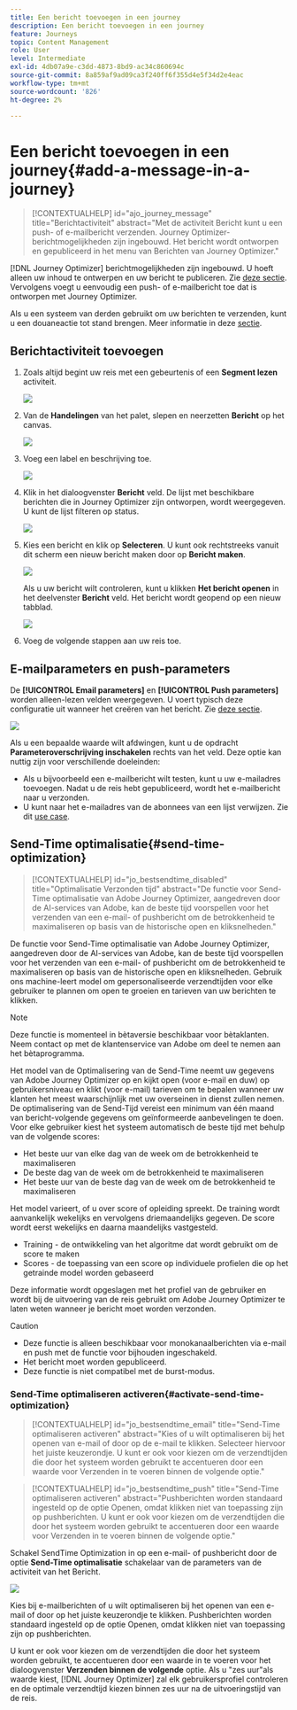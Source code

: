```yaml
---
title: Een bericht toevoegen in een journey
description: Een bericht toevoegen in een journey
feature: Journeys
topic: Content Management
role: User
level: Intermediate
exl-id: 4db07a9e-c3dd-4873-8bd9-ac34c860694c
source-git-commit: 8a859af9ad09ca3f240ff6f355d4e5f34d2e4eac
workflow-type: tm+mt
source-wordcount: '826'
ht-degree: 2%

---
```


# Een bericht toevoegen in een journey{#add-a-message-in-a-journey}

>[!CONTEXTUALHELP]
>id="ajo_journey_message"
>title="Berichtactiviteit"
>abstract="Met de activiteit Bericht kunt u een push- of e-mailbericht verzenden. Journey Optimizer-berichtmogelijkheden zijn ingebouwd. Het bericht wordt ontworpen en gepubliceerd in het menu van Berichten van Journey Optimizer."

[!DNL Journey Optimizer] berichtmogelijkheden zijn ingebouwd. U hoeft alleen uw inhoud te ontwerpen en uw bericht te publiceren. Zie [deze sectie](../messages/get-started-content.md). Vervolgens voegt u eenvoudig een push- of e-mailbericht toe dat is ontworpen met Journey Optimizer.

Als u een systeem van derden gebruikt om uw berichten te verzenden, kunt u een douaneactie tot stand brengen. Meer informatie in deze [sectie](../action/action.md).

## Berichtactiviteit toevoegen

1. Zoals altijd begint uw reis met een gebeurtenis of een **Segment lezen** activiteit.

   ![](assets/jo-message0.png)

1. Van de **Handelingen** van het palet, slepen en neerzetten **Bericht** op het canvas.

   ![](assets/jo-message1.png)

1. Voeg een label en beschrijving toe.

   ![](assets/jo-message2.png)

1. Klik in het dialoogvenster **Bericht** veld. De lijst met beschikbare berichten die in Journey Optimizer zijn ontworpen, wordt weergegeven. U kunt de lijst filteren op status.

   ![](assets/jo-message3.png)

1. Kies een bericht en klik op **Selecteren**. U kunt ook rechtstreeks vanuit dit scherm een nieuw bericht maken door op **Bericht maken**.

   ![](assets/jo-message4-ter.png)

   Als u uw bericht wilt controleren, kunt u klikken **Het bericht openen** in het deelvenster **Bericht** veld. Het bericht wordt geopend op een nieuw tabblad.

   ![](assets/jo-message4-bis.png)

1. Voeg de volgende stappen aan uw reis toe.

## E-mailparameters en push-parameters

De **[!UICONTROL Email parameters]** en **[!UICONTROL Push parameters]** worden alleen-lezen velden weergegeven. U voert typisch deze configuratie uit wanneer het creëren van het bericht. Zie [deze sectie](../messages/get-started-content.md).

![](assets/jo-message4.png)

Als u een bepaalde waarde wilt afdwingen, kunt u de opdracht **Parameteroverschrijving inschakelen** rechts van het veld. Deze optie kan nuttig zijn voor verschillende doeleinden:

* Als u bijvoorbeeld een e-mailbericht wilt testen, kunt u uw e-mailadres toevoegen. Nadat u de reis hebt gepubliceerd, wordt het e-mailbericht naar u verzonden.
* U kunt naar het e-mailadres van de abonnees van een lijst verwijzen. Zie dit [use case](message-to-subscribers-uc.md).

## Send-Time optimalisatie{#send-time-optimization}

>[!CONTEXTUALHELP]
>id="jo_bestsendtime_disabled"
>title="Optimalisatie Verzonden tijd"
>abstract="De functie voor Send-Time optimalisatie van Adobe Journey Optimizer, aangedreven door de AI-services van Adobe, kan de beste tijd voorspellen voor het verzenden van een e-mail- of pushbericht om de betrokkenheid te maximaliseren op basis van de historische open en kliksnelheden."

De functie voor Send-Time optimalisatie van Adobe Journey Optimizer, aangedreven door de AI-services van Adobe, kan de beste tijd voorspellen voor het verzenden van een e-mail- of pushbericht om de betrokkenheid te maximaliseren op basis van de historische open en kliksnelheden. Gebruik ons machine-leert model om gepersonaliseerde verzendtijden voor elke gebruiker te plannen om open te groeien en tarieven van uw berichten te klikken.

>[!NOTE]
>
>Deze functie is momenteel in bètaversie beschikbaar voor bètaklanten. Neem contact op met de klantenservice van Adobe om deel te nemen aan het bètaprogramma.

Het model van de Optimalisering van de Send-Time neemt uw gegevens van Adobe Journey Optimizer op en kijkt open (voor e-mail en duw) op gebruikersniveau en klikt (voor e-mail) tarieven om te bepalen wanneer uw klanten het meest waarschijnlijk met uw overseinen in dienst zullen nemen. De optimalisering van de Send-Tijd vereist een minimum van één maand van bericht-volgende gegevens om geïnformeerde aanbevelingen te doen. Voor elke gebruiker kiest het systeem automatisch de beste tijd met behulp van de volgende scores:

* Het beste uur van elke dag van de week om de betrokkenheid te maximaliseren
* De beste dag van de week om de betrokkenheid te maximaliseren
* Het beste uur van de beste dag van de week om de betrokkenheid te maximaliseren

Het model varieert, of u over score of opleiding spreekt. De training wordt aanvankelijk wekelijks en vervolgens driemaandelijks gegeven. De score wordt eerst wekelijks en daarna maandelijks vastgesteld.

* Training - de ontwikkeling van het algoritme dat wordt gebruikt om de score te maken
* Scores - de toepassing van een score op individuele profielen die op het getrainde model worden gebaseerd

Deze informatie wordt opgeslagen met het profiel van de gebruiker en wordt bij de uitvoering van de reis gebruikt om Adobe Journey Optimizer te laten weten wanneer je bericht moet worden verzonden.

>[!CAUTION]
>
>* Deze functie is alleen beschikbaar voor monokanaalberichten via e-mail en push met de functie voor bijhouden ingeschakeld.
>* Het bericht moet worden gepubliceerd.
>* Deze functie is niet compatibel met de burst-modus.


### Send-Time optimaliseren activeren{#activate-send-time-optimization}

>[!CONTEXTUALHELP]
>id="jo_bestsendtime_email"
>title="Send-Time optimaliseren activeren"
>abstract="Kies of u wilt optimaliseren bij het openen van e-mail of door op de e-mail te klikken. Selecteer hiervoor het juiste keuzerondje. U kunt er ook voor kiezen om de verzendtijden die door het systeem worden gebruikt te accentueren door een waarde voor Verzenden in te voeren binnen de volgende optie."

>[!CONTEXTUALHELP]
>id="jo_bestsendtime_push"
>title="Send-Time optimaliseren activeren"
>abstract="Pushberichten worden standaard ingesteld op de optie Openen, omdat klikken niet van toepassing zijn op pushberichten. U kunt er ook voor kiezen om de verzendtijden die door het systeem worden gebruikt te accentueren door een waarde voor Verzenden in te voeren binnen de volgende optie."

Schakel SendTime Optimization in op een e-mail- of pushbericht door de optie **Send-Time optimalisatie** schakelaar van de parameters van de activiteit van het Bericht.

![](assets/jo-message5.png)

Kies bij e-mailberichten of u wilt optimaliseren bij het openen van een e-mail of door op het juiste keuzerondje te klikken. Pushberichten worden standaard ingesteld op de optie Openen, omdat klikken niet van toepassing zijn op pushberichten.

U kunt er ook voor kiezen om de verzendtijden die door het systeem worden gebruikt, te accentueren door een waarde in te voeren voor het dialoogvenster **Verzenden binnen de volgende** optie. Als u &quot;zes uur&quot;als waarde kiest, [!DNL Journey Optimizer] zal elk gebruikersprofiel controleren en de optimale verzendtijd kiezen binnen zes uur na de uitvoeringstijd van de reis.
